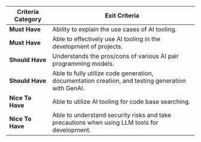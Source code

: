 | **Criteria Category** | **Exit Criteria**                                                                             |
|-----------------------|---------------------------------------------------------------------------------------------|
| **Must Have**         | Ability to explain the use cases of AI tooling.                                            |
| **Must Have**         | Able to effectively use AI tooling in the development of projects.                         |
| **Should Have**       | Understands the pros/cons of various AI pair programming models.                           |
| **Should Have**       | Able to fully utilize code generation, documentation creation, and testing generation with GenAI. |
| **Nice To Have**      | Able to utilize AI tooling for code base searching.                                        |
| **Nice To Have**      | Able to understand security risks and take precautions when using LLM tools for development. |